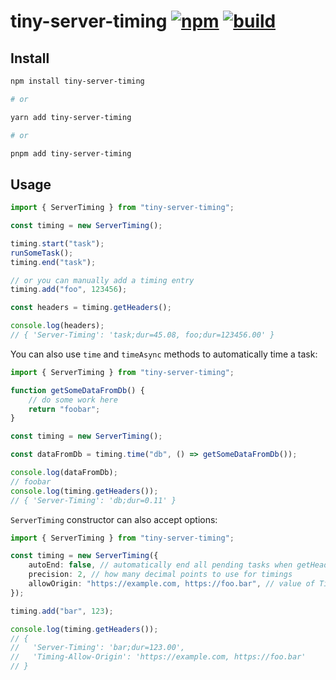 # tiny-server-timing [![npm](https://img.shields.io/npm/v/tiny-server-timing)](https://www.npmjs.com/package/tiny-server-timing) [![build](https://github.com/pajecawav/tiny-server-timing/actions/workflows/ci.yml/badge.svg)](https://github.com/pajecawav/tiny-server-timing/actions/workflows/ci.yml)

## Install

```sh
npm install tiny-server-timing

# or

yarn add tiny-server-timing

# or

pnpm add tiny-server-timing
```

## Usage

```ts
import { ServerTiming } from "tiny-server-timing";

const timing = new ServerTiming();

timing.start("task");
runSomeTask();
timing.end("task");

// or you can manually add a timing entry
timing.add("foo", 123456);

const headers = timing.getHeaders();

console.log(headers);
// { 'Server-Timing': 'task;dur=45.08, foo;dur=123456.00' }
```

You can also use `time` and `timeAsync` methods to automatically time a task:

```ts
import { ServerTiming } from "tiny-server-timing";

function getSomeDataFromDb() {
    // do some work here
    return "foobar";
}

const timing = new ServerTiming();

const dataFromDb = timing.time("db", () => getSomeDataFromDb());

console.log(dataFromDb);
// foobar
console.log(timing.getHeaders());
// { 'Server-Timing': 'db;dur=0.11' }
```

`ServerTiming` constructor can also accept options:

```ts
import { ServerTiming } from "tiny-server-timing";

const timing = new ServerTiming({
    autoEnd: false, // automatically end all pending tasks when getHeaders is called
    precision: 2, // how many decimal points to use for timings
    allowOrigin: "https://example.com, https://foo.bar", // value of Timing-Allow-Origin header
});

timing.add("bar", 123);

console.log(timing.getHeaders());
// {
//   'Server-Timing': 'bar;dur=123.00',
//   'Timing-Allow-Origin': 'https://example.com, https://foo.bar'
// }
```
